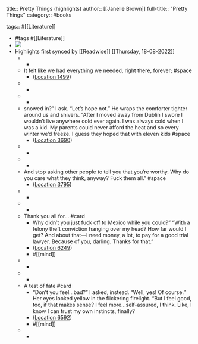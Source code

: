 title:: Pretty Things (highlights)
author:: [[Janelle Brown]]
full-title:: "Pretty Things"
category:: #books

tags:: #[[Literature]]

- #tags #[[Literature]]
- ![](https://m.media-amazon.com/images/I/91be5itnaAL._SY160.jpg)
- Highlights first synced by [[Readwise]] [[Thursday, 18-08-2022]]
	- -
	- It felt like we had everything we needed, right there, forever; #space
		- ([Location 1499](https://readwise.io/to_kindle?action=open&asin=B087FDL5VJ&location=1499))
	- -
	- -
	- snowed in?” I ask. “Let’s hope not.” He wraps the comforter tighter around us and shivers. “After I moved away from Dublin I swore I wouldn’t live anywhere cold ever again. I was always cold when I was a kid. My parents could never afford the heat and so every winter we’d freeze. I guess they hoped that with eleven kids #space
		- ([Location 3690](https://readwise.io/to_kindle?action=open&asin=B087FDL5VJ&location=3690))
	- -
	- -
	- And stop asking other people to tell you that you’re worthy. Why do you care what they think, anyway? Fuck them all.” #space
		- ([Location 3795](https://readwise.io/to_kindle?action=open&asin=B087FDL5VJ&location=3795))
	- -
	- -
	- Thank you all for... #card
		- Why didn’t you just fuck off to Mexico while you could?” “With a felony theft conviction hanging over my head? How far would I get? And about that—I need money, a lot, to pay for a good trial lawyer. Because of you, darling. Thanks for that.”
		- ([Location 6249](https://readwise.io/to_kindle?action=open&asin=B087FDL5VJ&location=6249))
		- #[[mind]]
	- -
	- -
	- A test of fate #card
		- “Don’t you feel…bad?” I asked, instead. “Well, yes! Of course.” Her eyes looked yellow in the flickering firelight. “But I feel good, too, if that makes sense? I feel more…self-assured, I think. Like, I know I can trust my own instincts, finally?
		- ([Location 6592](https://readwise.io/to_kindle?action=open&asin=B087FDL5VJ&location=6592))
		- #[[mind]]
	- -